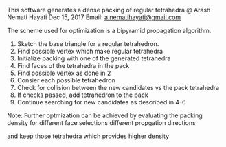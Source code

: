 This software generates a dense packing of regular tetrahedra
@ Arash Nemati Hayati
  Dec 15, 2017
  Email: a.nematihayati@gmail.com
  
The scheme used for optimization is a bipyramid propagation algorithm.

1) Sketch the base triangle for a regular tetrahedron. 
2) Find possible vertex which make regular tetrahedra
3) Initialize packing with one of the generated tetrahedra
4) Find faces of the tetrahedra in the pack
5) Find possible vertex as done in 2
6) Consier each possible tetrahedron
7) Check for collision between the new candidates vs the pack tetrahedra
8) If checks passed, add tetrahedron to the pack
9) Continue searching for new candidates as described in 4-6

Note:
Further optmization can be achieved by evaluating the packing density for
	different face selections 
	different propgation directions

and keep those tetrahedra which provides higher density

